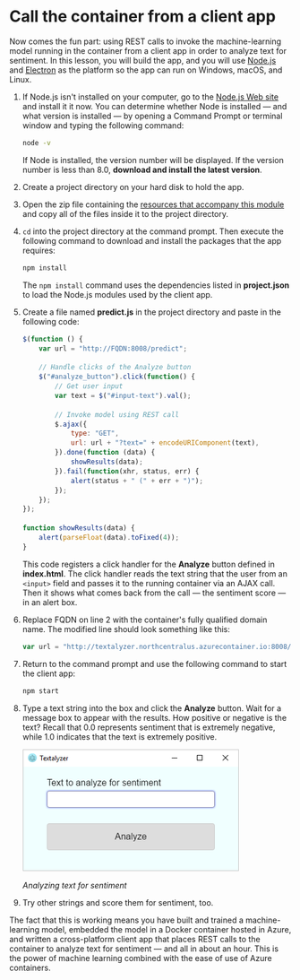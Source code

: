 # Call the container from a client app

Now comes the fun part: using REST calls to invoke the machine-learning model running in the container from a client app in order to analyze text for sentiment. In this lesson, you will build the app, and you will use [Node.js](https://nodejs.org/) and [Electron](https://electronjs.org/) as the platform so the app can run on Windows, macOS, and Linux.

1. If Node.js isn't installed on your computer, go to the [Node.js Web site](https://nodejs.org/) and install it it now. You can determine whether Node is installed — and what version is installed — by opening a Command Prompt or terminal window and typing the following command:

	```bash
	node -v
	```

	If Node is installed, the version number will be displayed. If the version number is less than 8.0, **download and install the latest version**.

1. Create a project directory on your hard disk to hold the app.

1. Open the zip file containing the [resources that accompany this module]() and copy all of the files inside it to the project directory.

1. `cd` into the project directory at the command prompt. Then execute the following command to download and install the packages that the app requires:

	```bash
	npm install
	```

	The `npm install` command uses the dependencies listed in **project.json** to load the Node.js modules used by the client app.

1. Create a file named **predict.js** in the project directory and paste in the following code:

	```javascript
	$(function () {
	    var url = "http://FQDN:8008/predict";
	
	    // Handle clicks of the Analyze button
	    $("#analyze_button").click(function() {
	        // Get user input
	        var text = $("#input-text").val();
	
	        // Invoke model using REST call
	        $.ajax({
	            type: "GET",
	            url: url + "?text=" + encodeURIComponent(text),
	        }).done(function (data) {
	            showResults(data);
	        }).fail(function(xhr, status, err) {
	            alert(status + " (" + err + ")");
	        });
	    });
	});
	
	function showResults(data) {
	    alert(parseFloat(data).toFixed(4));
	}
	```

	This code registers a click handler for the **Analyze** button defined in **index.html**. The click handler reads the text string that the user from an `<input>` field and passes it to the running container via an AJAX call. Then it shows what comes back from the call — the sentiment score — in an alert box. 


1. Replace FQDN on line 2 with the container's fully qualified domain name. The modified line should look something like this:

	```javascript
	var url = "http://textalyzer.northcentralus.azurecontainer.io:8008/predict";
	```

1. Return to the command prompt and use the following command to start the client app:

	```bash
	npm start
	```

1. Type a text string into the box and click the **Analyze** button. Wait for a message box to appear with the results. How positive or negative is the text? Recall that 0.0 represents sentiment that is extremely negative, while 1.0 indicates that the text is extremely positive.

	![Analyzing text for sentiment](media/textalyzer.png)

	_Analyzing text for sentiment_

1. Try other strings and score them for sentiment, too.

The fact that this is working means you have built and trained a machine-learning model, embedded the model in a Docker container hosted in Azure, and written a cross-platform client app that places REST calls to the container to analyze text for sentiment — and all in about an hour. This is the power of machine learning combined with the ease of use of Azure containers.

